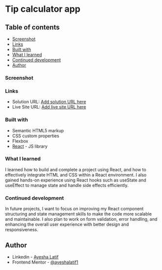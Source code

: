 # Tip calculator app 


## Table of contents

  - [Screenshot](#screenshot)
  - [Links](#links)
  - [Built with](#built-with)
  - [What I learned](#what-i-learned)
  - [Continued development](#continued-development)
- [Author](#author)


### Screenshot


### Links

- Solution URL: [Add solution URL here](https://your-solution-url.com)
- Live Site URL: [Add live site URL here](https://your-live-site-url.com)


### Built with

- Semantic HTML5 markup
- CSS custom properties
- Flexbox
- [React](https://reactjs.org/) - JS library


### What I learned

I learned how to build and complete a project using React, and how to effectively integrate HTML and CSS within a React environment. I also gained hands-on experience using React hooks such as useState and useEffect to manage state and handle side effects efficiently.


### Continued development

In future projects, I want to focus on improving my React component structuring and state management skills to make the code more scalable and maintainable. I also plan to work on form validation, error handling, and enhancing the overall user experience with better design and responsiveness.



## Author

- Linkedin - [Ayesha Latif](https://www.linkedin.com/in/ayeshalatif111)
- Frontend Mentor - [@ayeshalatif1](https://www.frontendmentor.io/profile/ayeshalatif1)

